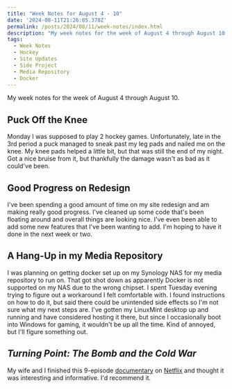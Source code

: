 ```yaml
---
title: "Week Notes for August 4 - 10"
date: '2024-08-11T21:26:05.378Z'
permalink: /posts/2024/08/11/week-notes/index.html
description: "My week notes for the week of August 4 through August 10."
tags:
  - Week Notes
  - Hockey
  - Site Updates
  - Side Project
  - Media Repository
  - Docker
---
```


My week notes for the week of August 4 through August 10.
<!-- excerpt -->

## Puck Off the Knee

Monday I was supposed to play 2 hockey games. Unfortunately, late in the 3rd period a puck managed to sneak past my leg pads and nailed me on the knee. My knee pads helped a little bit, but that was still the end of my night. Got a nice bruise from it, but thankfully the damage wasn't as bad as it could've been.

## Good Progress on Redesign

I've been spending a good amount of time on my site redesign and am making really good progress. I've cleaned up some code that's been floating around and overall things are looking nice. I've even been able to add some new features that I've been wanting to add. I'm hoping to have it done in the next week or two.

## A Hang-Up in my Media Repository

I was planning on getting docker set up on my  Synology NAS for my media repository to run on. That got shot down as apparently Docker is not supported on my NAS due to the wrong chipset. I spent Tuesday evening trying to figure out a workaround I felt comfortable with. I found instructions on how to do it, but said there could be unintended side effects so I'm not sure what my next steps are. I've gotten my LinuxMint desktop up and running and have considered hosting it there, but since I occasionally boot into Windows for gaming, it wouldn't be up all the time. Kind of annoyed, but I'll figure something out.

## *Turning Point: The Bomb and the Cold War*

My wife and I finished this 9-episode [documentary](https://www.imdb.com/title/tt26227818/) on [Netflix](https://www.netflix.com/title/81614129) and thought it was interesting and informative. I'd recommend it.